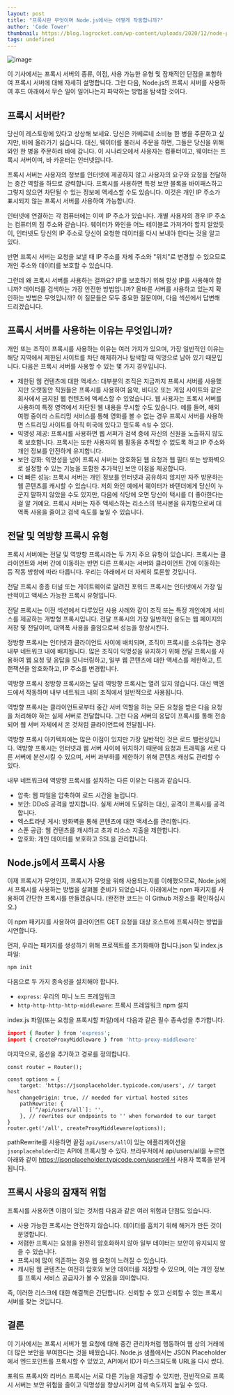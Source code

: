 ```yaml
---
layout: post
title: "프록시란 무엇이며 Node.js에서는 어떻게 작동합니까?"
author: 'Code Tower'
thumbnail: https://blog.logrocket.com/wp-content/uploads/2020/12/node-proxy.png
tags: undefined
---
```



![image](https://i1.wp.com/blog.logrocket.com/wp-content/uploads/2020/12/node-proxy.png?fit=730%2C487&ssl=1)

이 기사에서는 프록시 서버의 종류, 이점, 사용 가능한 유형 및 잠재적인 단점을 포함하여 프록시 서버에 대해 자세히 설명합니다. 그런 다음, Node.js의 프록시 서버를 사용하여 후드 아래에서 무슨 일이 일어나는지 파악하는 방법을 탐색할 것이다.

## 프록시 서버란?

당신이 레스토랑에 있다고 상상해 보세요. 당신은 카베르네 소비뇽 한 병을 주문하고 싶지만, 바에 올라가기 싫습니다. 대신, 웨이터를 불러서 주문을 하면, 그들은 당신을 위해 와인 한 병을 주문하러 바에 갑니다. 이 시나리오에서 사용자는 컴퓨터이고, 웨이터는 프록시 서버이며, 바 카운터는 인터넷입니다.

프록시 서버는 사용자의 정보를 인터넷에 제공하지 않고 사용자의 요구와 요청을 전달하는 중간 역할을 하므로 강력합니다. 프록시를 사용하면 특정 보안 블록을 바이패스하고 그렇지 않으면 차단될 수 있는 정보에 액세스할 수도 있습니다. 이것은 개인 IP 주소가 표시되지 않는 프록시 서버를 사용하여 가능합니다.

인터넷에 연결하는 각 컴퓨터에는 이미 IP 주소가 있습니다. 개별 사용자의 경우 IP 주소는 컴퓨터의 집 주소와 같습니다. 웨이터가 와인을 어느 테이블로 가져가야 할지 알았듯이, 인터넷도 당신의 IP 주소로 당신이 요청한 데이터를 다시 보내야 한다는 것을 알고 있다.

반면 프록시 서버는 요청을 보낼 때 IP 주소를 자체 주소와 "위치"로 변경할 수 있으므로 개인 주소와 데이터를 보호할 수 있습니다.

그런데 왜 프록시 서버를 사용하는 걸까요? IP를 보호하기 위해 항상 IP를 사용해야 합니까? 데이터를 검색하는 가장 안전한 방법입니까? 올바른 서버를 사용하고 있는지 확인하는 방법은 무엇입니까? 이 질문들은 모두 중요한 질문이며, 다음 섹션에서 답변해 드리겠습니다.

## 프록시 서버를 사용하는 이유는 무엇입니까?

개인 또는 조직이 프록시를 사용하는 이유는 여러 가지가 있으며, 가장 일반적인 이유는 해당 지역에서 제한된 사이트를 차단 해제하거나 탐색할 때 익명으로 남아 있기 때문입니다. 다음은 프록시 서버를 사용할 수 있는 몇 가지 경우입니다.

- 제한된 웹 컨텐츠에 대한 액세스: 대부분의 조직은 지금까지 프록시 서버를 사용했지만 오랫동안 직원들은 프록시를 사용하여 음악, 비디오 또는 게임 사이트와 같은 회사에서 금지된 웹 컨텐츠에 액세스할 수 있었습니다. 웹 사용자는 프록시 서버를 사용하여 특정 영역에서 차단된 웹 내용을 무시할 수도 있습니다. 예를 들어, 해외 여행 중이라 스트리밍 서비스를 통해 영화를 볼 수 없는 경우 프록시 서버를 사용하면 스트리밍 사이트를 아직 미국에 있다고 믿도록 `속일` 수 있다.
- 익명성 제공: 프록시를 사용하면 웹 서퍼가 검색 중에 자신의 신원을 노출하지 않도록 보호합니다. 프록시는 또한 사용자의 웹 활동을 추적할 수 없도록 하고 IP 주소와 개인 정보를 안전하게 유지합니다.
- 보안 강화: 익명성을 넘어 프록시 서버는 암호화된 웹 요청과 웹 필터 또는 방화벽으로 설정할 수 있는 기능을 포함한 추가적인 보안 이점을 제공합니다.
- 더 빠른 성능: 프록시 서버는 개인 정보를 인터넷과 공유하지 않지만 자주 방문하는 웹 콘텐츠를 캐시할 수 있습니다. 저희 와인 예에서 웨이터가 바텐더에게 당신이 누군지 말하지 않았을 수도 있지만, 다음에 식당에 오면 당신이 택시를 더 좋아한다는 걸 알 거예요. 프록시 서버는 자주 액세스하는 리소스의 복사본을 유지함으로써 대역폭 사용을 줄이고 검색 속도를 높일 수 있습니다.

## 전달 및 역방향 프록시 유형

프록시 서버에는 전달 및 역방향 프록시라는 두 가지 주요 유형이 있습니다. 프록시는 클라이언트와 서버 간에 이동하는 반면 다른 프록시는 서버와 클라이언트 간에 이동하는 등 작동 방향에 따라 다릅니다. 우리는 아래에서 더 자세히 토론할 것입니다.

전달 프록시
종종 터널 또는 게이트웨이로 알려진 포워드 프록시는 인터넷에서 가장 일반적이고 액세스 가능한 프록시 유형입니다.

전달 프록시는 이전 섹션에서 다루었던 사용 사례와 같이 조직 또는 특정 개인에게 서비스를 제공하는 개방형 프록시입니다. 전달 프록시의 가장 일반적인 용도는 웹 페이지의 저장 및 전달이며, 대역폭 사용을 줄임으로써 성능을 향상시킨다.

정방향 프록시는 인터넷과 클라이언트 사이에 배치되며, 조직이 프록시를 소유하는 경우 내부 네트워크 내에 배치됩니다. 많은 조직이 익명성을 유지하기 위해 전달 프록시를 사용하여 웹 요청 및 응답을 모니터링하고, 일부 웹 콘텐츠에 대한 액세스를 제한하고, 트랜잭션을 암호화하고, IP 주소를 변경합니다.

역방향 프록시
정방향 프록시와는 달리 역방향 프록시는 열려 있지 않습니다. 대신 백엔드에서 작동하며 내부 네트워크 내의 조직에서 일반적으로 사용됩니다.

역방향 프록시는 클라이언트로부터 중간 서버 역할을 하는 모든 요청을 받은 다음 요청을 처리해야 하는 실제 서버로 전달합니다. 그런 다음 서버의 응답이 프록시를 통해 전송되어 웹 서버 자체에서 온 것처럼 클라이언트에 전달됩니다.

역방향 프록시 아키텍처에는 많은 이점이 있지만 가장 일반적인 것은 로드 밸런싱입니다. 역방향 프록시는 인터넷과 웹 서버 사이에 위치하기 때문에 요청과 트래픽을 서로 다른 서버에 분산시킬 수 있으며, 서버 과부하를 제한하기 위해 콘텐츠 캐싱도 관리할 수 있다.

내부 네트워크에 역방향 프록시를 설치하는 다른 이유는 다음과 같습니다.

- 압축: 웹 파일을 압축하여 로드 시간을 늘립니다.
- 보안: DDoS 공격을 방지합니다. 실제 서버에 도달하는 대신, 공격이 프록시를 공격합니다.
- 엑스트라넷 게시: 방화벽을 통해 콘텐츠에 대한 액세스를 관리합니다.
- 스푼 공급: 웹 컨텐츠를 캐시하고 초과 리소스 지출을 제한합니다.
- 암호화: 개인 데이터를 보호하고 SSL을 관리합니다.

## Node.js에서 프록시 사용

이제 프록시가 무엇인지, 프록시가 무엇을 위해 사용되는지를 이해했으므로, Node.js에서 프록시를 사용하는 방법을 살펴볼 준비가 되었습니다. 아래에서는 npm 패키지를 사용하여 간단한 프록시를 만들겠습니다. (완전한 코드는 이 Github 저장소를 확인하십시오.)

이 npm 패키지를 사용하여 클라이언트 GET 요청을 대상 호스트에 프록시하는 방법을 시연합니다.

먼저, 우리는 패키지를 생성하기 위해 프로젝트를 초기화해야 합니다.json 및 index.js 파일:

```coffeescript
npm init
```

다음으로 두 가지 종속성을 설치해야 합니다.

- `express`: 우리의 미니 노드 프레임워크
- `http-http-http-http-middleware`: 프록시 프레임워크 npm 설치

index.js 파일(또는 요청을 프록시할 파일)에서 다음과 같은 필수 종속성을 추가합니다.

```coffeescript
import { Router } from 'express';
import { createProxyMiddleware } from 'http-proxy-middleware'
```

마지막으로, 옵션을 추가하고 경로를 정의합니다.

```undefined
const router = Router();

const options = {
    target: 'https://jsonplaceholder.typicode.com/users', // target host
    changeOrigin: true, // needed for virtual hosted sites
    pathRewrite: {
       [`^/api/users/all`]: '',
    }, // rewrites our endpoints to '' when forwarded to our target
}
router.get('/all', createProxyMiddleware(options));
```

pathRewrite를 사용하면 끝점 `api/users/all`이 있는 애플리케이션을 `jsonplaceholder`라는 API에 프록시할 수 있다. 브라우저에서 api/users/all을 누르면 아래와 같이 https://jsonplaceholder.typicode.com/users에서 사용자 목록을 받게 됩니다.

## 프록시 사용의 잠재적 위험

프록시를 사용하면 이점이 있는 것처럼 다음과 같은 여러 위험과 단점도 있습니다.

- 사용 가능한 프록시는 안전하지 않습니다. 데이터를 훔치기 위해 해커가 만든 것이 분명합니다.
- 저렴한 프록시는 요청을 완전히 암호화하지 않아 일부 데이터는 보안이 유지되지 않을 수 있습니다.
- 프록시에 많이 의존하는 경우 웹 요청이 느려질 수 있습니다.
- 캐시된 웹 콘텐츠는 여전히 암호와 보안 데이터를 저장할 수 있으며, 이는 개인 정보를 프록시 서비스 공급자가 볼 수 있음을 의미합니다.

즉, 이러한 리스크에 대한 해결책은 간단합니다. 신뢰할 수 있고 신뢰할 수 있는 프록시 서버를 찾는 것입니다.

## 결론

이 기사에서는 프록시 서버가 웹 요청에 대해 중간 관리자처럼 행동하여 웹 상의 거래에 더 많은 보안을 부여한다는 것을 배웠습니다. Node.js 샘플에서는 JSON Placeholder에서 엔드포인트를 프록시할 수 있었고, API에서 ID가 마스크되도록 URL을 다시 썼다.

포워드 프록시와 리버스 프록시는 서로 다른 기능을 제공할 수 있지만, 전반적으로 프록시 서버는 보안 위험을 줄이고 익명성을 향상시키며 검색 속도까지 높일 수 있다.